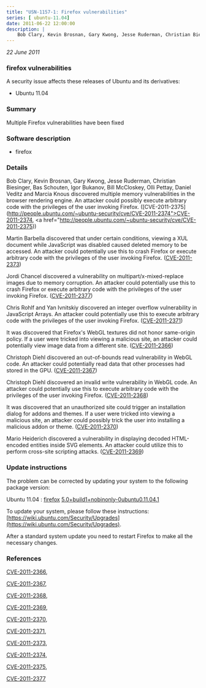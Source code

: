 ```yaml
---
title: "USN-1157-1: Firefox vulnerabilities"
series: [ ubuntu-11.04]
date: 2011-06-22 12:00:00
description: |
    Bob Clary, Kevin Brosnan, Gary Kwong, Jesse Ruderman, Christian Biesinger, Bas Schouten, Igor Bukanov, Bill McCloskey, Olli Pettay, Daniel Veditz and Marcia Knous discovered multiple memory vulnerabilities in the browser rendering engine. An attacker could possibly execute arbitrary code with the privileges of the user invoking Firefox. ([CVE-2011-2375](http://people.ubuntu.com/~ubuntu-security/cve/CVE-2011-2374">CVE-2011-2374</a>, <a href="http://people.ubuntu.com/~ubuntu-security/cve/CVE-2011-2375))
--- 
```

 
 

*22 June 2011*

### firefox vulnerabilities

A security issue affects these releases of Ubuntu and its derivatives:

* Ubuntu 11.04

### Summary

Multiple Firefox vulnerabilities have been fixed 

### Software description

* firefox 

### Details

Bob Clary, Kevin Brosnan, Gary Kwong, Jesse Ruderman, Christian Biesinger, Bas Schouten, Igor Bukanov, Bill McCloskey, Olli Pettay, Daniel Veditz and Marcia Knous discovered multiple memory vulnerabilities in the browser rendering engine. An attacker could possibly execute arbitrary code with the privileges of the user invoking Firefox. ([CVE-2011-2375](http://people.ubuntu.com/~ubuntu-security/cve/CVE-2011-2374">CVE-2011-2374</a>, <a href="http://people.ubuntu.com/~ubuntu-security/cve/CVE-2011-2375))

Martin Barbella discovered that under certain conditions, viewing a XUL document while JavaScript was disabled caused deleted memory to be accessed. An attacker could potentially use this to crash Firefox or execute arbitrary code with the privileges of the user invoking Firefox. ([CVE-2011-2373](http://people.ubuntu.com/~ubuntu-security/cve/CVE-2011-2373))

Jordi Chancel discovered a vulnerability on multipart/x-mixed-replace images due to memory corruption. An attacker could potentially use this to crash Firefox or execute arbitrary code with the privileges of the user invoking Firefox. ([CVE-2011-2377](http://people.ubuntu.com/~ubuntu-security/cve/CVE-2011-2377))

Chris Rohlf and Yan Ivnitskiy discovered an integer overflow vulnerability in JavaScript Arrays. An attacker could potentially use this to execute arbitrary code with the privileges of the user invoking Firefox. ([CVE-2011-2371](http://people.ubuntu.com/~ubuntu-security/cve/CVE-2011-2371))

It was discovered that Firefox&#39;s WebGL textures did not honor same-origin policy. If a user were tricked into viewing a malicious site, an attacker could potentially view image data from a different site. ([CVE-2011-2366](http://people.ubuntu.com/~ubuntu-security/cve/CVE-2011-2366))

Christoph Diehl discovered an out-of-bounds read vulnerability in WebGL code. An attacker could potentially read data that other processes had stored in the GPU. ([CVE-2011-2367](http://people.ubuntu.com/~ubuntu-security/cve/CVE-2011-2367))

Christoph Diehl discovered an invalid write vulnerability in WebGL code. An attacker could potentially use this to execute arbitrary code with the privileges of the user invoking Firefox. ([CVE-2011-2368](http://people.ubuntu.com/~ubuntu-security/cve/CVE-2011-2368))

It was discovered that an unauthorized site could trigger an installation dialog for addons and themes. If a user were tricked into viewing a malicious site, an attacker could possibly trick the user into installing a malicious addon or theme. ([CVE-2011-2370](http://people.ubuntu.com/~ubuntu-security/cve/CVE-2011-2370))

Mario Heiderich discovered a vulnerability in displaying decoded HTML-encoded entities inside SVG elements. An attacker could utilize this to perform cross-site scripting attacks. ([CVE-2011-2369](http://people.ubuntu.com/~ubuntu-security/cve/CVE-2011-2369)) 

### Update instructions

The problem can be corrected by updating your system to the following package version:

Ubuntu 11.04
 : [firefox](https://launchpad.net/ubuntu/+source/firefox) <span> [5.0+build1+nobinonly-0ubuntu0.11.04.1](https://launchpad.net/ubuntu/+source/firefox/5.0+build1+nobinonly-0ubuntu0.11.04.1) </span> 

To update your system, please follow these instructions: [https://wiki.ubuntu.com/Security/Upgrades](https://wiki.ubuntu.com/Security/Upgrades).

After a standard system update you need to restart Firefox to make all the necessary changes. 

### References

 
 [CVE-2011-2366](http://people.ubuntu.com/~ubuntu-security/cve/CVE-2011-2366), 

 [CVE-2011-2367](http://people.ubuntu.com/~ubuntu-security/cve/CVE-2011-2367), 

 [CVE-2011-2368](http://people.ubuntu.com/~ubuntu-security/cve/CVE-2011-2368), 

 [CVE-2011-2369](http://people.ubuntu.com/~ubuntu-security/cve/CVE-2011-2369), 

 [CVE-2011-2370](http://people.ubuntu.com/~ubuntu-security/cve/CVE-2011-2370), 

 [CVE-2011-2371](http://people.ubuntu.com/~ubuntu-security/cve/CVE-2011-2371), 

 [CVE-2011-2373](http://people.ubuntu.com/~ubuntu-security/cve/CVE-2011-2373), 

 [CVE-2011-2374](http://people.ubuntu.com/~ubuntu-security/cve/CVE-2011-2374), 

 [CVE-2011-2375](http://people.ubuntu.com/~ubuntu-security/cve/CVE-2011-2375), 

 [CVE-2011-2377](http://people.ubuntu.com/~ubuntu-security/cve/CVE-2011-2377)
 

